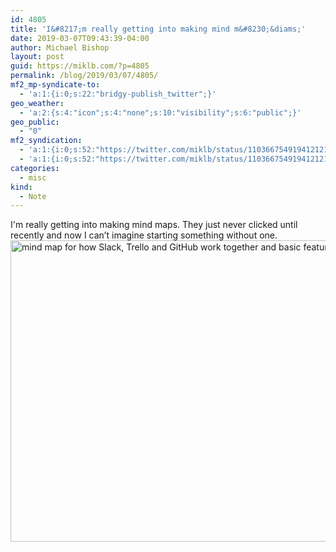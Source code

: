 ```yaml
---
id: 4805
title: 'I&#8217;m really getting into making mind m&#8230;&diams;'
date: 2019-03-07T09:43:39-04:00
author: Michael Bishop
layout: post
guid: https://miklb.com/?p=4805
permalink: /blog/2019/03/07/4805/
mf2_mp-syndicate-to:
  - 'a:1:{i:0;s:22:"bridgy-publish_twitter";}'
geo_weather:
  - 'a:2:{s:4:"icon";s:4:"none";s:10:"visibility";s:6:"public";}'
geo_public:
  - "0"
mf2_syndication:
  - 'a:1:{i:0;s:52:"https://twitter.com/miklb/status/1103667549194121216";}'
  - 'a:1:{i:0;s:52:"https://twitter.com/miklb/status/1103667549194121216";}'
categories:
  - misc
kind:
  - Note
---
```

I'm really getting into making mind maps. They just never clicked until recently and now I can’t imagine starting something without one.<img src="https://miklb.com/content/uploads/2019/03/wsi-imageoptim-GitHubSlackTrello-101.mindnode-2019-03-07-09-38-09-1024x482.jpg" alt="mind map for how Slack, Trello and GitHub work together and basic features of each." width="1024" height="482" class="u-photo alignnone size-large wp-image-4806" />